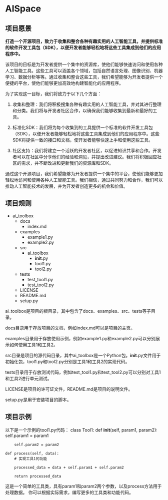 # AISpace


## 项目愿景

**打造一个开源项目，致力于收集和整合各种有趣实用的人工智能工具，并提供标准的软件开发工具包（SDK），以便开发者能够轻松地将这些工具集成到他们的应用程序中。**

该项目的目标是为开发者提供一个集中的资源库，使他们能够快速访问和使用各种人工智能工具。这些工具可以涵盖各个领域，包括自然语言处理、图像识别、机器学习、数据分析等等。通过收集和整合这些工具，我们希望能够为开发者提供一个便捷的平台，使他们能够更加高效地构建智能化的应用程序。

为了实现这一目标，我们将致力于以下几个方面：

1. 收集和整理：我们将积极搜集各种有趣实用的人工智能工具，并对其进行整理和分类。我们将与开发者社区合作，以确保我们能够收集到最新和最好的工具。

2. 标准化SDK：我们将为每个收集到的工具提供一个标准的软件开发工具包（SDK），以便开发者能够轻松地将这些工具集成到他们的应用程序中。这些SDK将提供一致的接口和文档，使开发者能够快速上手和使用这些工具。

3. 社区支持：我们将建立一个活跃的开发者社区，以促进知识共享和合作。开发者可以在社区中分享他们的经验和洞见，并提出改进建议。我们将积极回应社区的需求，并不断改进和更新我们的资源库和SDK。

通过这个开源项目，我们希望能够为开发者提供一个集中的平台，使他们能够更加轻松地访问和使用各种人工智能工具。我们相信，通过共同努力和合作，我们可以推动人工智能技术的发展，并为开发者创造更多的机会和价值。

## 项目规则
- ai_toolbox
  - docs
    - index.md
  - examples
    - example1.py
    - example2.py
  - src
    - ai_toolbox
      - __init__.py
      - tool1.py
      - tool2.py
  - tests
    - test_tool1.py
    - test_tool2.py
  - LICENSE
  - README.md
  - setup.py

ai_toolbox是项目的根目录，其中包含了docs、examples、src、tests等子目录。

docs目录用于存放项目的文档，例如index.md可以是项目的主页。

examples目录用于存放使用示例，例如example1.py和example2.py可以分别展示如何使用工具1和工具2。

src目录是项目的源代码目录，其中ai_toolbox是一个Python包。__init__.py文件用于初始化包，tool1.py和tool2.py分别是工具1和工具2的实现代码。

tests目录用于存放测试代码，例如test_tool1.py和test_tool2.py可以分别对工具1和工具2进行单元测试。

LICENSE是项目的许可证文件，README.md是项目的说明文件。

setup.py是用于安装项目的脚本。

## 项目示例

以下是一个示例的tool1.py代码：
class Tool1:
    def __init__(self, param1, param2):
        self.param1 = param1

        self.param2 = param2

    def process(self, data):
        # 实现工具1的功能

        processed_data = data + self.param1 + self.param2

        return processed_data

这是一个简单的工具类，具有param1和param2两个参数，以及process方法用于处理数据。
你可以根据实际需求，编写更多的工具类和功能代码。
